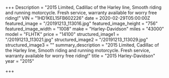 +++
Description = "2015 Limited, Cadillac of the Harley line, Smooth riding and running motorcycle. Fresh service,  warranty available for worry free riding!"
VIN = "1HD1KEL15FB602226"
date = 2020-02-29T05:00:00Z
featured_image = "/20191213_113016.jpg"
featured_image_height = "756"
featured_image_width = "1008"
make = "Harley-Davidson"
miles = "43000"
model = "FLHTK"
price = "14100"
structured_image1 = "/20191213_113021.jpg"
structured_image2 = "/20191213_113029.jpg"
structured_image3 = ""
summary_description = "2015 Limited, Cadillac of the Harley line, Smooth riding and running motorcycle. Fresh service,  warranty available for worry free riding!"
title = "2015 Harley-Davidson"
year = "2015"

+++

